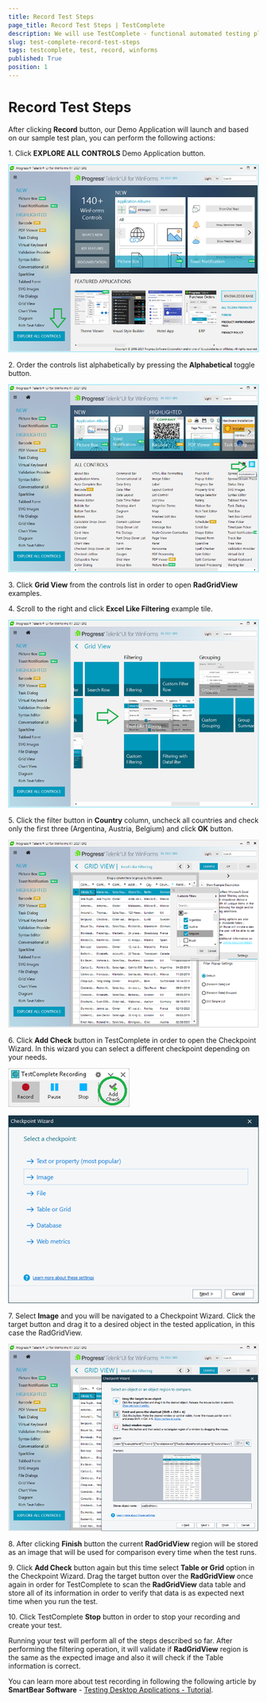 ```yaml
---
title: Record Test Steps
page_title: Record Test Steps | TestComplete
description: We will use TestComplete - functional automated testing platform developed by SmartBear Software to automate Telerik UI for WinForms Controls.  
slug: test-complete-record-test-steps
tags: testcomplete, test, record, winforms
published: True
position: 1 
---
```


# Record Test Steps

After clicking **Record** button, our Demo Application will launch and based on our sample test plan, you can perform the following actions:

1\.	Click **EXPLORE ALL CONTROLS** Demo Application button.

![Demo_Application_Explore_All_Controls](images/Demo_Application_Explore_All_Controls.png)

2\. Order the controls list alphabetically by pressing the **Alphabetical** toggle button.

![Demo_Application_Alphabetical.png](images/Demo_Application_Alphabetical.png)

3\. Click **Grid View** from the controls list in order to open **RadGridView** examples.

4\. Scroll to the right and click **Excel Like Filtering** example tile.

![Demo_Application_Grid_View_Examples](images/Demo_Application_Grid_View_Examples.png)

5\. Click the filter button in **Country** column, uncheck all countries and check only the first three (Argentina, Austria, Belgium) and click **OK** button.

![Grid_View_Filter_Popup](images/Grid_View_Filter_Popup.png)

6\. Click **Add Check** button in TestComplete in order to open the Checkpoint Wizard. In this wizard you can select a different checkpoint depending on your needs. 

![Test_Complete_Recording](images/Test_Complete_Recording.png)

![Checkpoint_Wizard_Window](images/Checkpoint_Wizard_Window.png)

7\.	Select **Image** and you will be navigated to a Checkpoint Wizard. Click the target button and drag it to a desired object in the tested application, in this case the RadGridView.

![Checkpoint_Wizard_Image](images/Checkpoint_Wizard_Image.png)

8\.	After clicking **Finish** button the current **RadGridView** region will be stored as an image that will be used for comparison every time when the test runs.

9\.	Click **Add Check** button again but this time select **Table or Grid** option in the Checkpoint Wizard. Drag the target button over the **RadGridView** once again in order for TestComplete to scan the **RadGridView** data table and store all of its information in order to verify that data is as expected next time when you run the test.

10\. Click TestComplete **Stop** button in order to stop your recording and create your test.

Running your test will perform all of the steps described so far. After performing the filtering operation, it will validate if **RadGridView** region is the same as the expected image and also it will check if the Table information is correct.

You can learn more about test recording in following the following article by **SmartBear Software** - [Testing Desktop Applications - Tutorial](https://support.smartbear.com/testcomplete/docs/tutorials/getting-started/first-test/desktop/index.html).